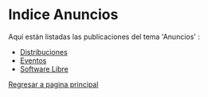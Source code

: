 # Indice Anuncios

Aquí están listadas las publicaciones del tema 'Anuncios' :

* [Distribuciones](Distribuciones/Indice.md) 
* [Eventos](Eventos/Indice.md)
* [Software Libre](Software-Libre/Indice.md) 
  
  
[Regresar a pagina principal](/README.md)

